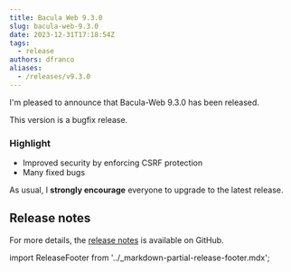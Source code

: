```yaml
---
title: Bacula Web 9.3.0
slug: bacula-web-9.3.0
date: 2023-12-31T17:18:54Z
tags:
  - release
authors: dfranco
aliases:
  - /releases/v9.3.0
---
```


I'm pleased to announce that Bacula-Web 9.3.0 has been released.

<!-- truncate -->

This version is a bugfix release.

### Highlight

- Improved security by enforcing CSRF protection
- Many fixed bugs

As usual, I **strongly encourage** everyone to upgrade to the latest release.

## Release notes

For more details, the [release notes](https://github.com/bacula-web/bacula-web/releases/tag/v9.3.0) is available on GitHub.

import ReleaseFooter from '../_markdown-partial-release-footer.mdx';

<ReleaseFooter />